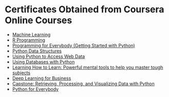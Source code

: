 # Certificates Obtained from Coursera Online Courses

- [Machine Learning](https://github.com/jansenicus/coursera/blob/master/certificates/01%20Coursera%2064J6REZ3TLNX.pdf)
- [R Programming](https://github.com/jansenicus/coursera/blob/master/certificates/02%20Coursera%208U4M3E7BZHR6.pdf)
- [Programming for Everybody (Getting Started with Python)](https://github.com/jansenicus/coursera/blob/master/certificates/03%20Coursera%20P2XQKMFCJMKY.pdf)
- [Python Data Structures](https://github.com/jansenicus/coursera/blob/master/certificates/04%20Coursera%20AJF2MVQ5SE5Y.pdf)
- [Using Python to Access Web Data](https://github.com/jansenicus/coursera/blob/master/certificates/05%20Coursera%20Z5SMSK9YQU8N.pdf)
- [Using Databases with Python](https://github.com/jansenicus/coursera/blob/master/certificates/06%20Coursera%20QFJK6UGVWZYR.pdf)
- [Learning How to Learn: Powerful mental tools to
help you master tough subjects]()
- [Deep Learning for Business]()
- [Capstone: Retrieving, Processing, and Visualizing
Data with Python]()
- [Python for Everybody](https://github.com/jansenicus/coursera/blob/master/certificates/10%20Coursera%20TQAHZC8NL5C3.pdf)
